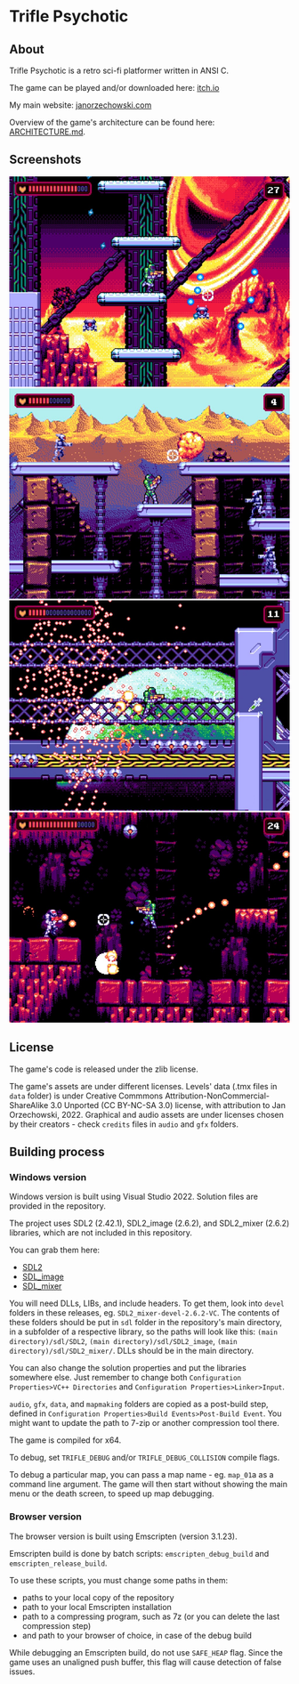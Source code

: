 # Trifle Psychotic

## About

Trifle Psychotic is a​ retro sci-fi platformer written in ANSI C.

The game can be played and/or downloaded here: [itch.io](https://janorzechowski.itch.io/trifle-psychotic)

My main website: [janorzechowski.com](https://janorzechowski.com/)

Overview of the game's architecture can be found here: [ARCHITECTURE.md](/ARCHITECTURE.md).

## Screenshots

![Screenshot 1](/screenshots/trifle_psychotic_004.jpg?raw=true)
![Screenshot 2](/screenshots/trifle_psychotic_006.jpg?raw=true)
![Screenshot 3](/screenshots/trifle_psychotic_002.jpg?raw=true)
![Screenshot 4](/screenshots/trifle_psychotic_005.jpg?raw=true)

## License

The game's code is released under the zlib license.

The game's assets are under different licenses. Levels' data (.tmx files in `data` folder) is under Creative Commmons Attribution-NonCommercial-ShareAlike 3.0 Unported (CC BY-NC-SA 3.0) license, with attribution to Jan Orzechowski, 2022. Graphical and audio assets are under licenses chosen by their creators - check `credits` files in `audio` and `gfx` folders.

## Building process

### Windows version

Windows version is built using Visual Studio 2022. Solution files are provided in the repository.

The project uses SDL2 (2.42.1), SDL2_image (2.6.2), and SDL2_mixer (2.6.2) libraries, which are not included in this repository. 

You can grab them here:
* [SDL2](https://github.com/libsdl-org/SDL/releases/tag/release-2.24.1)
* [SDL_image](https://github.com/libsdl-org/SDL_image/releases/tag/release-2.6.2)
* [SDL_mixer](https://github.com/libsdl-org/SDL_mixer/releases/tag/release-2.6.2)

You will need DLLs, LIBs, and include headers. To get them, look into `devel` folders in these releases, eg. `SDL2_mixer-devel-2.6.2-VC`. The contents of these folders should be put in `sdl` folder in the repository's main directory, in a subfolder of a respective library, so the paths will look like this: `(main directory)/sdl/SDL2`, `(main directory)/sdl/SDL2_image`, `(main directory)/sdl/SDL2_mixer/`. DLLs should be in the main directory.

You can also change the solution properties and put the libraries somewhere else. Just remember to change both `Configuration Properties>VC++ Directories` and `Configuration Properties>Linker>Input`.

`audio`, `gfx`, `data`, and `mapmaking` folders are copied as a post-build step, defined in `Configuration Properties>Build Events>Post-Build Event`. You might want to update the path to 7-zip or another compression tool there.

The game is compiled for x64.

To debug, set `TRIFLE_DEBUG` and/or `TRIFLE_DEBUG_COLLISION` compile flags. 

To debug a particular map, you can pass a map name - eg. `map_01`a as a command line argument. The game will then start without showing the main menu or the death screen, to speed up map debugging.

### Browser version

The browser version is built using Emscripten (version 3.1.23). 

Emscripten build is done by batch scripts: `emscripten_debug_build` and `emscripten_release_build`.

To use these scripts, you must change some paths in them:
* paths to your local copy of the repository 
* path to your local Emscripten installation
* path to a compressing program, such as 7z (or you can delete the last compression step)
* and path to your browser of choice, in case of the debug build

While debugging an Emscripten build, do not use `SAFE_HEAP` flag. Since the game uses an unaligned push buffer, this flag will cause detection of false issues.